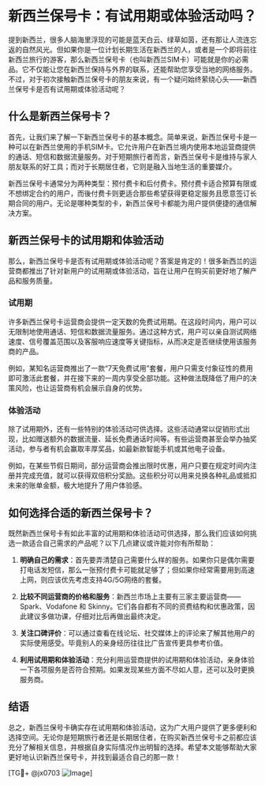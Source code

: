 # 新西兰保号卡：有试用期或体验活动吗？

提到新西兰，很多人脑海里浮现的可能是蓝天白云、绿草如茵，还有那让人流连忘返的自然风光。但如果你是一位计划长期生活在新西兰的人，或者是一个即将前往新西兰旅行的游客，那么新西兰保号卡（也叫新西兰SIM卡）可能就是你的必需品。它不仅能让您在新西兰保持与外界的联系，还能帮助您享受当地的网络服务。不过，对于初次接触新西兰保号卡的朋友来说，有一个疑问始终萦绕心头——新西兰保号卡是否有试用期或体验活动呢？

## 什么是新西兰保号卡？

首先，让我们来了解一下新西兰保号卡的基本概念。简单来说，新西兰保号卡是一种可以在新西兰使用的手机SIM卡。它允许用户在新西兰境内使用本地运营商提供的通话、短信和数据流量服务。对于短期旅行者而言，新西兰保号卡是维持与家人朋友联系的好工具；而对于长期居住者，它则是融入当地生活的重要媒介。

新西兰保号卡通常分为两种类型：预付费卡和后付费卡。预付费卡适合预算有限或不想绑定合约的用户，而後付费卡则更适合那些希望获得更稳定服务且愿意签订长期合同的用户。无论是哪种类型的卡，新西兰保号卡都能为用户提供便捷的通信解决方案。

## 新西兰保号卡的试用期和体验活动

那么，新西兰保号卡是否有试用期或体验活动呢？答案是肯定的！很多新西兰的运营商都推出了针对新用户的试用期或体验活动，旨在让用户在购买前更好地了解产品和服务质量。

### 试用期

许多新西兰保号卡运营商会提供一定天数的免费试用期。在这段时间内，用户可以无限制地使用通话、短信和数据流量服务。通过这种方式，用户可以亲自测试网络速度、信号覆盖范围以及客服响应速度等关键指标，从而决定是否继续使用该服务商的产品。

例如，某知名运营商推出了一款“7天免费试用”套餐，用户只需支付象征性的费用即可激活此套餐，并在接下来的一周内享受全部功能。这种做法既降低了用户的决策风险，也让运营商有机会展示自身的优势。

### 体验活动

除了试用期外，还有一些特别的体验活动可供选择。这些活动通常以促销形式出现，比如赠送额外的数据流量、延长免费通话时间等。有些运营商甚至会举办抽奖活动，参与者有机会赢取丰厚奖品，如最新款智能手机或其他电子设备。

例如，在某些节假日期间，部分运营商会推出限时优惠，用户只要在规定时间内注册并完成充值，就可以获得双倍积分奖励。这些积分可以用来兑换各种礼品或抵扣未来的账单金额，极大地提升了用户体验感。

## 如何选择合适的新西兰保号卡？

既然新西兰保号卡有如此丰富的试用期和体验活动可供选择，那么我们应该如何挑选一款适合自己需求的产品呢？以下几点建议或许能对你有所帮助：

1. **明确自己的需求**：首先要弄清楚自己需要什么样的服务。如果你只是偶尔需要打电话发短信，那么一张预付费卡可能就足够了；但如果你经常需要用到高速上网，则应该优先考虑支持4G/5G网络的套餐。
   
2. **比较不同运营商的价格和服务**：新西兰市场上主要有三家主要运营商——Spark、Vodafone 和 Skinny。它们各自都有不同的资费结构和优惠政策，因此建议多做功课，仔细对比后再做出最终决定。

3. **关注口碑评价**：可以通过查看在线论坛、社交媒体上的评论来了解其他用户的实际使用感受。毕竟别人的亲身经历往往比广告宣传更具参考价值。

4. **利用试用期和体验活动**：充分利用运营商提供的试用期和体验活动，亲身体验一下各项服务是否符合预期。如果发现某些方面不尽如人意，还可以及时更换服务商。

## 结语

总之，新西兰保号卡确实存在试用期和体验活动，这为广大用户提供了更多便利和选择空间。无论你是短期旅行者还是长期居住者，在购买新西兰保号卡之前都应该充分了解相关信息，并根据自身实际情况作出明智的选择。希望本文能够帮助大家更好地认识新西兰保号卡，并找到最适合自己的那一款！

[TG💪+ @jx0703 ![Image](https://github.com/user-attachments/assets/dbca1d08-cadb-493c-b0ec-ad6f7a83f270)]